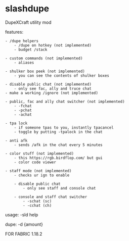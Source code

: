 # slashdupe

DupeXCraft utility mod

features:

    - /dupe helpers
        - /dupe on hotkey (not implemented)
        - budget /stack

    - custom commands (not implemented)
        - aliases

    - shulker box peek (not implemented)
        - you can see the contents of shulker boxes

    - disable public chat (not implemented)
        - only see fac, ally and truce chat
    - make a working /ignore (not implemented)

    - public, fac and ally chat switcher (not implemented)
        - -fchat
        - -pchat
        - -achat

    - tpa lock
        - if someone tpas to you, instantly tpacancel
        - toggle by putting -tpalock in the chat

    - anti afk
        - sends /afk in the chat every 5 minutes

    - color stuff (not implemented)
        - this https://rgb.birdflop.com/ but gui
        - color code viewer

    - staff mode (not implemented)
        - checks ur ign to enable

        - disable public chat
            - only see staff and console chat

        - console and staff chat switcher
            - -schat (sc)
            - -cchat (ch)


usage: -sld help

dupe: -d {amount}

FOR FABRIC 1.18.2
